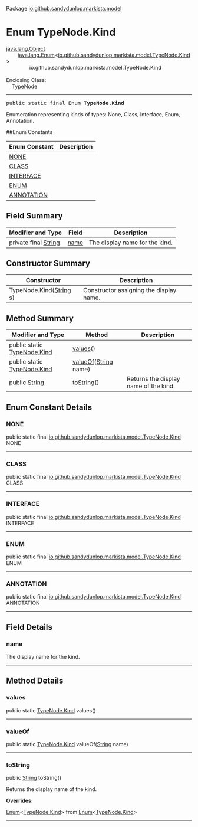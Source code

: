 Package [io.github.sandydunlop.markista.model](index.md)

# Enum TypeNode.Kind
[java.lang.Object](https://docs.oracle.com/en/java/javase/24/docs/api/java.base/java/lang/Object.html)<br/>
        [java.lang.Enum](https://docs.oracle.com/en/java/javase/24/docs/api/java.base/java/lang/Enum.html)&lt;[io.github.sandydunlop.markista.model.TypeNode.Kind](TypeNode.Kind.md)&gt;<br/>
                io.github.sandydunlop.markista.model.TypeNode.Kind<br/>
<br/>
Enclosing Class:<br/>
    [TypeNode](TypeNode.md)


----

<span style="font-family: monospace;">public static final Enum __TypeNode.Kind__</span>

Enumeration representing kinds of types: None, Class, Interface, Enum, Annotation.


##Enum Constants

| Enum Constant             | Description |
|---------------------------|-------------|
| [NONE](#none)             |             |
| [CLASS](#class)           |             |
| [INTERFACE](#interface)   |             |
| [ENUM](#enum)             |             |
| [ANNOTATION](#annotation) |             |

## Field Summary

| Modifier and Type                                                                                          | Field         | Description                    |
|------------------------------------------------------------------------------------------------------------|---------------|--------------------------------|
| private final [String](https://docs.oracle.com/en/java/javase/24/docs/api/java.base/java/lang/String.html) | [name](#name) | The display name for the kind. |

## Constructor Summary

| Constructor                                                                                                   | Description                             |
|---------------------------------------------------------------------------------------------------------------|-----------------------------------------|
| TypeNode.Kind([String](https://docs.oracle.com/en/java/javase/24/docs/api/java.base/java/lang/String.html) s) | Constructor assigning the display name. |

## Method Summary

| Modifier and Type                                                                                   | Method                                                                                                                 | Description                           |
|-----------------------------------------------------------------------------------------------------|------------------------------------------------------------------------------------------------------------------------|---------------------------------------|
| public static [TypeNode.Kind](TypeNode.Kind.md)                                                     | [values](#values)()                                                                                                    |                                       |
| public static [TypeNode.Kind](TypeNode.Kind.md)                                                     | [valueOf](#valueof)([String](https://docs.oracle.com/en/java/javase/24/docs/api/java.base/java/lang/String.html) name) |                                       |
| public [String](https://docs.oracle.com/en/java/javase/24/docs/api/java.base/java/lang/String.html) | [toString](#tostring)()                                                                                                | Returns the display name of the kind. |

## Enum Constant Details

### NONE

public static final [io.github.sandydunlop.markista.model.TypeNode.Kind](TypeNode.Kind.md) NONE




---

### CLASS

public static final [io.github.sandydunlop.markista.model.TypeNode.Kind](TypeNode.Kind.md) CLASS




---

### INTERFACE

public static final [io.github.sandydunlop.markista.model.TypeNode.Kind](TypeNode.Kind.md) INTERFACE




---

### ENUM

public static final [io.github.sandydunlop.markista.model.TypeNode.Kind](TypeNode.Kind.md) ENUM




---

### ANNOTATION

public static final [io.github.sandydunlop.markista.model.TypeNode.Kind](TypeNode.Kind.md) ANNOTATION




---


## Field Details

### name

The display name for the kind.


---


## Method Details

### values

public static [TypeNode.Kind](TypeNode.Kind.md) values()




---

### valueOf

public static [TypeNode.Kind](TypeNode.Kind.md) valueOf([String](https://docs.oracle.com/en/java/javase/24/docs/api/java.base/java/lang/String.html) name)




---

### toString

public [String](https://docs.oracle.com/en/java/javase/24/docs/api/java.base/java/lang/String.html) toString()

Returns the display name of the kind.

**Overrides:**

[Enum](https://docs.oracle.com/en/java/javase/24/docs/api/java.base/java/lang/Enum.html)&lt;[TypeNode.Kind](TypeNode.Kind.md)&gt; from [Enum](https://docs.oracle.com/en/java/javase/24/docs/api/java.base/java/lang/Enum.html)&lt;[TypeNode.Kind](TypeNode.Kind.md)&gt;


---

